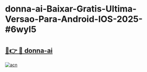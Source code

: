 # donna-ai-Baixar-Gratis-Ultima-Versao-Para-Android-IOS-2025-#6wyl5

# <h2><a href="https://ainizakaria.my?title=donna-ai&ref=25M">🔗👉 🔴 donna-ai</a></h2>

[![acn](https://github.com/user-attachments/assets/0f9c940e-d8b0-45ae-aac7-cd30a18b3e1c)](https://ainizakaria.my?title=donna-ai&ref=25M)

